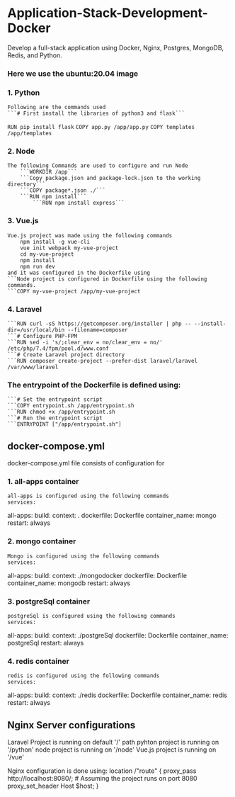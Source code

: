 # Application-Stack-Development-Docker
Develop a full-stack application using Docker, Nginx, Postgres, MongoDB, Redis, and Python.

### Here we use the ubuntu:20.04 image

### 1. Python
	Following are the commands used
	```# First install the libraries of python3 and flask```
  ```RUN pip install flask```
	```COPY app.py /app/app.py```
	```COPY templates /app/templates```
	

### 2. Node
 	The following Commands are used to configure and run Node 
		```WORKDIR /app```
 		```Copy package.json and package-lock.json to the working directory```
		```COPY package*.json ./```
		```RUN npm install```
    		```RUN npm install express```

### 3. Vue.js
	Vue.js project was made using the following commands
		npm install -g vue-cli
		vue init webpack my-vue-project
		cd my-vue-project
		npm install
		npm run dev
	and it was configured in the Dockerfile using
	```Node project is configured in Dockerfile using the following commands.
	```COPY my-vue-project /app/my-vue-project
### 4. Laravel
	```RUN curl -sS https://getcomposer.org/installer | php -- --install-dir=/usr/local/bin --filename=composer
	```# Configure PHP-FPM
	```RUN sed -i 's/;clear_env = no/clear_env = no/' /etc/php/7.4/fpm/pool.d/www.conf
	```# Create Laravel project directory
	```RUN composer create-project --prefer-dist laravel/laravel /var/www/laravel
	
### The entrypoint of the Dockerfile is defined using: 
	```# Set the entrypoint script
	```COPY entrypoint.sh /app/entrypoint.sh
	```RUN chmod +x /app/entrypoint.sh
	```# Run the entrypoint script
	```ENTRYPOINT ["/app/entrypoint.sh"]
	
	
## docker-compose.yml

docker-compose.yml file consists of configuration for
### 1. all-apps container
	all-apps is configured using the following commands
	services:
  all-apps:
    build:
      context: .
      dockerfile: Dockerfile
    container_name: mongo
    restart: always
### 2. mongo container
	Mongo is configured using the following commands
	services:
  all-apps:
    build:
      context: ./mongodocker
      dockerfile: Dockerfile
    container_name: mongodb
    restart: always
### 3. postgreSql container
	postgreSql is configured using the following commands
	services:
  all-apps:
    build:
      context: ./postgreSql
      dockerfile: Dockerfile
    container_name: postgreSql
    restart: always
### 4. redis container
	redis is configured using the following commands
	services:
  all-apps:
    build:
      context: ./redis
      dockerfile: Dockerfile
    container_name: redis
    restart: always

## Nginx Server configurations
Laravel Project is running on default '/' path
pyhton project is running on '/python'
node project is running on '/node'
Vue.js project is running on '/vue'

Nginx configuration is done using:
		location /"route" {
			proxy_pass http://localhost:8080/;  # Assuming the project runs on port 8080
			proxy_set_header Host $host;
		    }

